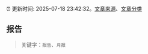 :alarm_clock: 更新时间: 2025-07-18 23:42:32。[文章来源](/README.md)、[文章分类](/TAGS.md)

## 报告


> 关键字：`报告`、`月报`



